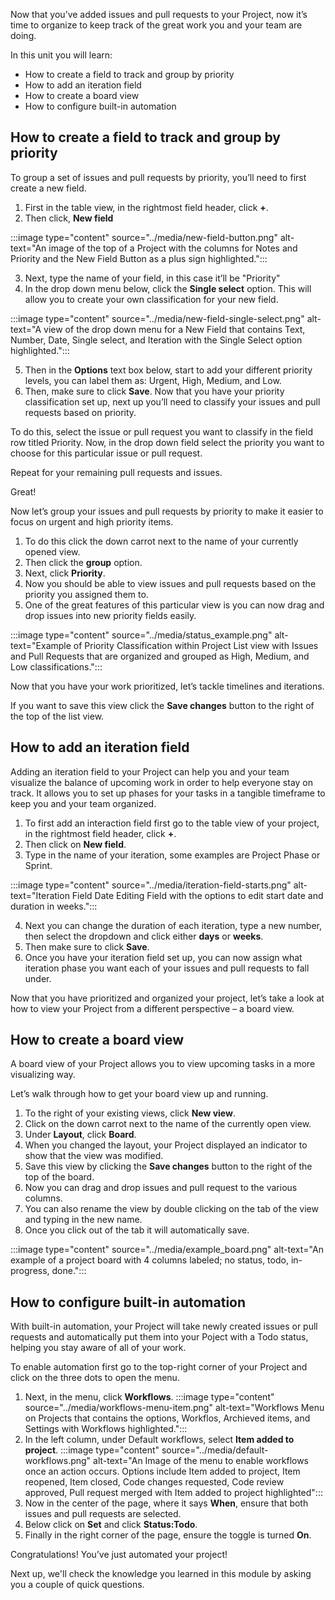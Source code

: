 Now that you’ve added issues and pull requests to your Project, now it’s time to organize to keep track of the great work you and your team are doing. 

In this unit you will learn:
- How to create a field to track and group by priority
- How to add an iteration field 
- How to create a board view 
- How to configure built-in automation

## How to create a field to track and group by priority

To group a set of issues and pull requests by priority, you’ll need to first create a new field. 

1. First in the table view, in the rightmost field header, click **+**.
2. Then click, **New field**

:::image type="content" source="../media/new-field-button.png" alt-text="An image of the top of a Project with the columns for Notes and Priority and the New Field Button as a plus sign highlighted.":::

3. Next, type the name of your field, in this case it’ll be "Priority"
4. In the drop down menu below, click the **Single select** option. This will allow you to create your own classification for your new field. 

:::image type="content" source="../media/new-field-single-select.png" alt-text="A view of the drop down menu for a New Field that contains Text, Number, Date, Single select, and Iteration with the Single Select option highlighted.":::

5. Then in the **Options** text box below, start to add your different priority levels, you can label them as: Urgent, High, Medium, and Low.
6. Then, make sure to click **Save**. 
Now that you have your priority classification set up, next up you’ll need to classify your issues and pull requests based on priority. 

To do this, select the issue or pull request you want to classify in the field row titled Priority. Now, in the drop down field select the priority you want to choose for this particular issue or pull request. 

Repeat for your remaining pull requests and issues. 

Great! 

Now let’s group your issues and pull requests by priority to make it easier to focus on urgent and high priority items.

1. To do this click the down carrot next to the name of your currently opened view.
1. Then click the **group** option.
1. Next, click **Priority**.
1. Now you should be able to view issues and pull requests based on the priority you assigned them to. 
1. One of the great features of this particular view is you can now drag and drop issues into new priority fields easily. 

:::image type="content" source="../media/status_example.png" alt-text="Example of Priority Classification within Project List view with Issues and Pull Requests that are organized and grouped as High, Medium, and Low classifications.":::

Now that you have your work prioritized, let’s tackle timelines and iterations.

If you want to save this view click the **Save changes** button to the right of the top of the list view. 

## How to add an iteration field

Adding an iteration field to your Project can help you and your team visualize the balance of upcoming work in order to help everyone stay on track. It allows you to set up phases for your tasks in a tangible timeframe to keep you and your team organized.

1. To first add an interaction field first go to the table view of your project, in the rightmost field header, click **+**.
2. Then click on **New field**.
3. Type in the name of your iteration, some examples are Project Phase or Sprint. 

:::image type="content" source="../media/iteration-field-starts.png" alt-text="Iteration Field Date Editing Field with the options to edit start date and duration in weeks.":::

4. Next you can change the duration of each iteration, type a new number, then select the dropdown and click either **days** or **weeks**.
5. Then make sure to click **Save**.
6. Once you have your iteration field set up, you can now assign what iteration phase you want each of your issues and pull requests to fall under.

Now that you have prioritized and organized your project, let’s take a look at how to view your Project from a different perspective – a board view.

## How to create a board view

A board view of your Project allows you to view upcoming tasks in a more visualizing way. 

Let’s walk through how to get your board view up and running. 

1. To the right of your existing views, click **New view**.
1. Click on the down carrot next to the name of the currently open view.
1. Under **Layout**, click **Board**.
1. When you changed the layout, your Project displayed an indicator to show that the view was modified. 
1. Save this view by clicking the **Save changes** button to the right of the top of the board. 
1. Now you can drag and drop issues and pull request to the various columns.
1. You can also rename the view by double clicking on the tab of the view and typing in the new name.
1. Once you click out of the tab it will automatically save.

:::image type="content" source="../media/example_board.png" alt-text="An example of a project board with 4 columns labeled; no status, todo, in-progress, done.":::

## How to configure built-in automation

With built-in automation, your Project will take newly created issues or pull requests and automatically put them into your Poject with a Todo status, helping you stay aware of all of your work.

To enable automation first go to the top-right corner of your Project and click on the three dots to open the menu. 
1. Next, in the menu, click **Workflows**.
:::image type="content" source="../media/workflows-menu-item.png" alt-text="Workflows Menu on Projects that contains the options, Workflos, Archieved items, and Settings with Workflows highlighted.":::
2. In the left column, under Default workflows, select **Item added to project**. 
:::image type="content" source="../media/default-workflows.png" alt-text="An Image of the menu to enable workflows once an action occurs. Options include Item added to project, Item reopened, Item closed, Code changes requested, Code review approved, Pull request merged with Item added to project highlighted":::
3. Now in the center of the page, where it says **When**, ensure that both issues and pull requests are selected.
4. Below click on **Set** and click **Status:Todo**.
5. Finally in the right corner of the page, ensure the toggle is turned **On**. 

Congratulations! You’ve just automated your project!

Next up, we'll check the knowledge you learned in this module by asking you a couple of quick questions. 
